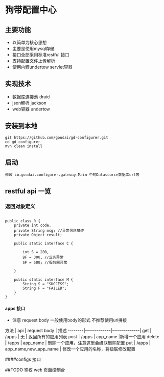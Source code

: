 # 狗带配置中心

## 主要功能
* 以简单为核心思想
* 主要是使用mysql存储 
* 接口全部采用标准restful 接口
* 支持配置文件上传解析
* 使用内嵌undertow servlet容器
	
## 实现技术

* 数据库连接池 druid
* json解析 jackson
* web容器 undertow
	
## 安装到本地

	git https://github.com/goudai/gd-configurer.git
	cd gd-configurer
	mvn clean install
	
## 启动
	修改 io.goudai.configurer.gateway.Main 中的Datasource数据库url等
	
## restful api 一览


### 返回对象定义

````

public class R {
	private int code;
	private String msg; //异常信息描述
	private Object result;

	public static interface C {
		
		int S = 200, 
		BF = 300, //业务异常
		SF = 500; //服务器异常

	}

	public static interface M {
		String S = "SUCCESS";
		String F = "FAILED";
	}
}

````


#### apps 接口 

* 注意 request body 一般使用body的形式 不推荐使用url拼接 


方法    | api     | request body    | 描述
--------|-------------|--------------|
 get    | /apps    |   无   | 返回所有的应用列表
 post    | /apps    |  app_name    |新增一个应用
 delete    | /apps    | app_name    | 删除一个应用，注意这里会级联删除配置
 put    | /apps    | app_name,new_app_name | 修改一个应用的名称，将级联修改配置



####configs 接口

##TODO
	鉴权
     web 页面控制台

